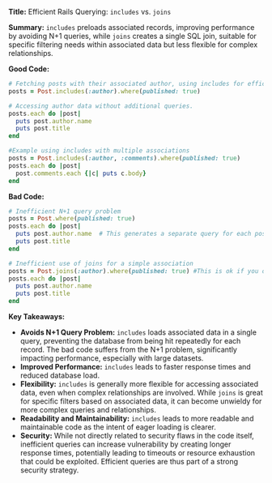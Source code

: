 **Title:** Efficient Rails Querying: `includes` vs. `joins`

**Summary:**  `includes` preloads associated records, improving performance by avoiding N+1 queries, while `joins` creates a single SQL join, suitable for specific filtering needs within associated data but less flexible for complex relationships.


**Good Code:**

```ruby
# Fetching posts with their associated author, using includes for efficient loading.
posts = Post.includes(:author).where(published: true)

# Accessing author data without additional queries.
posts.each do |post|
  puts post.author.name
  puts post.title
end

#Example using includes with multiple associations
posts = Post.includes(:author, :comments).where(published: true)
posts.each do |post|
  post.comments.each {|c| puts c.body}
end


```

**Bad Code:**

```ruby
# Inefficient N+1 query problem
posts = Post.where(published: true)
posts.each do |post|
  puts post.author.name  # This generates a separate query for each post!
  puts post.title
end

# Inefficient use of joins for a simple association
posts = Post.joins(:author).where(published: true) #This is ok if you only need author information related to WHERE clause
posts.each do |post|
  puts post.author.name
  puts post.title
end
```


**Key Takeaways:**

* **Avoids N+1 Query Problem:**  `includes` loads associated data in a single query, preventing the database from being hit repeatedly for each record.  The bad code suffers from the N+1 problem, significantly impacting performance, especially with large datasets.
* **Improved Performance:**  `includes` leads to faster response times and reduced database load.
* **Flexibility:** `includes` is generally more flexible for accessing associated data, even when complex relationships are involved. While `joins` is great for specific filters based on associated data, it can become unwieldy for more complex queries and relationships.
* **Readability and Maintainability:** `includes` leads to more readable and maintainable code as the intent of eager loading is clearer.
* **Security:** While not directly related to security flaws in the code itself, inefficient queries can increase vulnerability by creating longer response times, potentially leading to timeouts or resource exhaustion that could be exploited.  Efficient queries are thus part of a strong security strategy.

